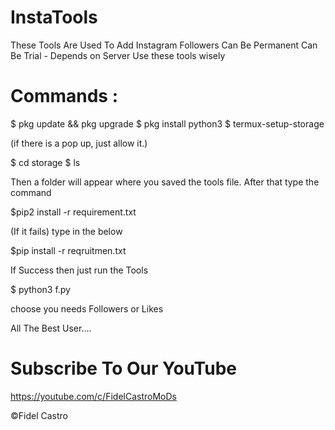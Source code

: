 # InstaTools
These Tools Are Used To Add Instagram Followers Can Be Permanent Can Be Trial - Depends on Server
 Use these tools wisely
  
# Commands :
  $ pkg update && pkg upgrade
  $ pkg install python3
  $ termux-setup-storage

(if there is a pop up, just allow it.)

  $ cd storage
  $ ls
 
Then a folder will appear where you saved the tools file.  After that type the command

  $pip2 install -r requirement.txt

(If it fails) type in the below

  $pip install -r reqruitmen.txt

If Success then just run the Tools

  $ python3 f.py


choose you needs Followers or Likes

All The Best User....

# Subscribe To Our YouTube 
https://youtube.com/c/FidelCastroMoDs

©Fidel Castro 
